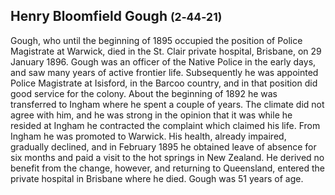 ## Henry Bloomfield Gough <small>(2‑44‑21)</small>

Gough, who until the beginning of 1895 occupied the position of Police Magistrate at Warwick, died in the St. Clair private hospital, Brisbane, on 29 January 1896. Gough was an officer of the Native Police in the early days, and saw many years of active frontier life. Subsequently he was appointed Police Magistrate at Isisford, in the Barcoo country, and in that position did good service for the colony. About the beginning of 1892 he was transferred to Ingham where he spent a couple of years. The climate did not agree with him, and he was strong in the opinion that it was while he resided at Ingham he contracted the complaint which claimed his life. From Ingham he was promoted to Warwick. His health, already impaired, gradually declined, and in February 1895 he obtained leave of absence for six months and paid a visit to the hot springs in New Zealand. He derived no benefit from the change, however, and returning to Queensland, entered the private hospital in Brisbane where he died. Gough was 51 years of age.

<!--
https://trove.nla.gov.au/newspaper/article/79737096
https://trove.nla.gov.au/newspaper/article/171376348 
https://trove.nla.gov.au/newspaper/article/85753475?searchTerm=Henry%20Bloomfield%20Gough
https://trove.nla.gov.au/newspaper/article/190509230?searchTerm=Henry%20Bloomfield%20Gough
-->